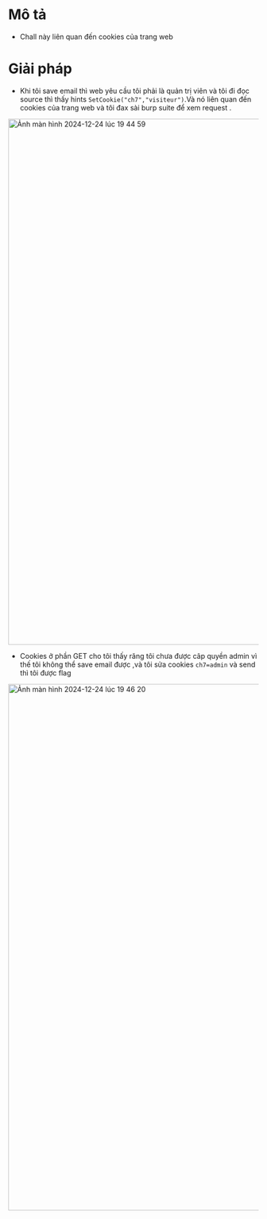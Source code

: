 # Mô tả 
- Chall này liên quan đến cookies của trang web
# Giải pháp 
- Khi tôi save email thì web yêu cầu tôi phải là quản trị viên và tôi đi đọc source thì thấy hints `SetCookie("ch7","visiteur")`.Và nó liên quan đến cookies của trang web và tôi đax sài burp suite để xem request .

<img width="1059" alt="Ảnh màn hình 2024-12-24 lúc 19 44 59" src="https://github.com/user-attachments/assets/db70ae8d-65ed-48b5-b7b7-26cab7f927c4" />

- Cookies ở phần GET cho tôi thấy răng tôi chưa được câp quyền admin vì thế tôi không thể save email được ,và tôi sửa cookies `ch7=admin` và send thì tôi được flag

<img width="1060" alt="Ảnh màn hình 2024-12-24 lúc 19 46 20" src="https://github.com/user-attachments/assets/e81a58ab-dc0e-4d3c-ba82-a56892965448" />

